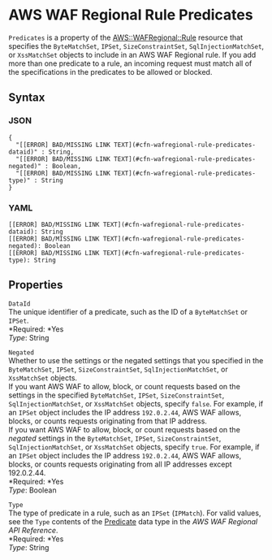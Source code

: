# AWS WAF Regional Rule Predicates<a name="aws-properties-wafregional-rule-predicates"></a>

`Predicates` is a property of the [AWS::WAFRegional::Rule](aws-resource-wafregional-rule.md) resource that specifies the `ByteMatchSet`, `IPSet`, `SizeConstraintSet`, `SqlInjectionMatchSet`, or `XssMatchSet` objects to include in an AWS WAF Regional rule\. If you add more than one predicate to a rule, an incoming request must match all of the specifications in the predicates to be allowed or blocked\.

## Syntax<a name="w3ab2c21c14e1690b5"></a>

### JSON<a name="aws-properties-wafregional-rule-predicates-syntax.json"></a>

```
{
  "[[ERROR] BAD/MISSING LINK TEXT](#cfn-wafregional-rule-predicates-dataid)" : String,
  "[[ERROR] BAD/MISSING LINK TEXT](#cfn-wafregional-rule-predicates-negated)" : Boolean,
  "[[ERROR] BAD/MISSING LINK TEXT](#cfn-wafregional-rule-predicates-type)" : String
}
```

### YAML<a name="aws-properties-wafregional-rule-predicates-syntax.yaml"></a>

```
[[ERROR] BAD/MISSING LINK TEXT](#cfn-wafregional-rule-predicates-dataid): String
[[ERROR] BAD/MISSING LINK TEXT](#cfn-wafregional-rule-predicates-negated): Boolean
[[ERROR] BAD/MISSING LINK TEXT](#cfn-wafregional-rule-predicates-type): String
```

## Properties<a name="w3ab2c21c14e1690b7"></a>

`DataId`  
The unique identifier of a predicate, such as the ID of a `ByteMatchSet` or `IPSet`\.  
*Required: *Yes  
*Type*: String

`Negated`  
Whether to use the settings or the negated settings that you specified in the `ByteMatchSet`, `IPSet`, `SizeConstraintSet`, `SqlInjectionMatchSet`, or `XssMatchSet` objects\.  
If you want AWS WAF to allow, block, or count requests based on the settings in the specified `ByteMatchSet`, `IPSet`, `SizeConstraintSet`, `SqlInjectionMatchSet`, or `XssMatchSet` objects, specify `false`\. For example, if an `IPSet` object includes the IP address `192.0.2.44`, AWS WAF allows, blocks, or counts requests originating from that IP address\.  
If you want AWS WAF to allow, block, or count requests based on the *negated* settings in the `ByteMatchSet`, `IPSet`, `SizeConstraintSet`, `SqlInjectionMatchSet`, or `XssMatchSet` objects, specify `true`\. For example, if an `IPSet` object includes the IP address `192.0.2.44`, AWS WAF allows, blocks, or counts requests originating from all IP addresses except 192\.0\.2\.44\.  
*Required: *Yes  
*Type*: Boolean

`Type`  
The type of predicate in a rule, such as an `IPSet` \(`IPMatch`\)\. For valid values, see the `Type` contents of the [Predicate](http://docs.aws.amazon.com/waf/latest/APIReference/API_regional_Predicate.html) data type in the *AWS WAF Regional API Reference*\.  
*Required: *Yes  
*Type*: String